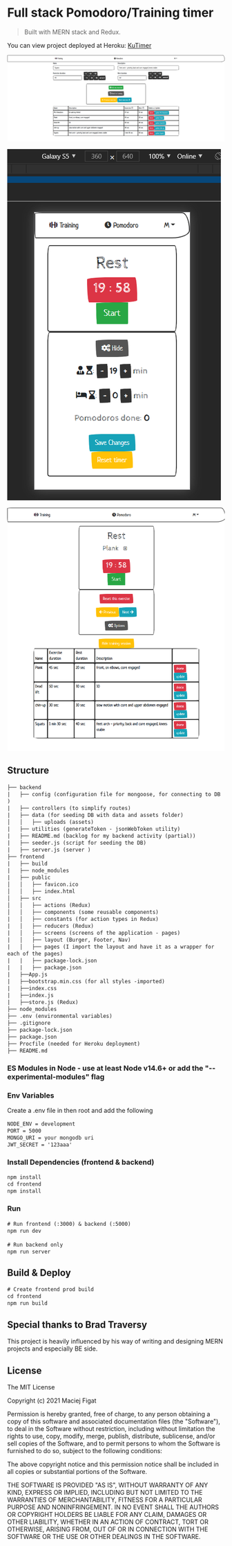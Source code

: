 # Full stack Pomodoro/Training timer 

> Built with MERN stack and Redux.

You can view project deployed at Heroku: [KuTimer](https://kutimer.herokuapp.com/) 

![screenshot](https://github.com/MaciejFigat/pomodoro/blob/main/backend/data/uploads/screenshot2.png)

![screenshot](https://github.com/MaciejFigat/pomodoro/blob/main/backend/data/uploads/screenshotPomodoro.png)

![screenshot](https://github.com/MaciejFigat/pomodoro/blob/main/backend/data/uploads/screenshotTraining.png)



## Structure
```
├── backend
|   ├── config (configuration file for mongoose, for connecting to DB )
|   ├── controllers (to simplify routes)
|   ├── data (for seeding DB with data and assets folder)
│   │   ├── uploads (assets)
|   ├── utilities (generateToken - jsonWebToken utility)
|   ├── README.md (backlog for my backend activity (partial))
|   ├── seeder.js (script for seeding the DB)
|   ├── server.js (server )
├── frontend
|   ├── build
|   ├── node_modules
|   ├── public
│   │   ├── favicon.ico
│   │   ├── index.html
│   ├── src
│   │   ├── actions (Redux)
│   │   ├── components (some reusable components)
|   │   ├── constants (for action types in Redux)
|   │   ├── reducers (Redux)
|   │   ├── screens (screens of the application - pages)
|   │   ├── layout (Burger, Footer, Nav) 
|   │   ├── pages (I import the layout and have it as a wrapper for each of the pages)
|   |   ├── package-lock.json
|   |   ├── package.json
|   ├──App.js
|   ├──bootstrap.min.css (for all styles -imported)
|   ├──index.css
|   ├──index.js
|   ├──store.js (Redux)
├── node_modules
├── .env (environmental variables)
├── .gitignore
├── package-lock.json
├── package.json
├── Procfile (needed for Heroku deployment)
├── README.md
```

### ES Modules in Node - use at least Node v14.6+ or add the "--experimental-modules" flag

### Env Variables

Create a .env file in then root and add the following

```
NODE_ENV = development
PORT = 5000
MONGO_URI = your mongodb uri
JWT_SECRET = '123aaa'

```

### Install Dependencies (frontend & backend)

```
npm install
cd frontend
npm install
```

### Run

```
# Run frontend (:3000) & backend (:5000)
npm run dev

# Run backend only
npm run server
```

## Build & Deploy

```
# Create frontend prod build
cd frontend
npm run build
```
## Special thanks to Brad Traversy
This project is heavily influenced by his way of writing and designing MERN projects and especially BE side. 

## License

The MIT License

Copyright (c) 2021 Maciej Figat

Permission is hereby granted, free of charge, to any person obtaining a copy
of this software and associated documentation files (the "Software"), to deal
in the Software without restriction, including without limitation the rights
to use, copy, modify, merge, publish, distribute, sublicense, and/or sell
copies of the Software, and to permit persons to whom the Software is
furnished to do so, subject to the following conditions:

The above copyright notice and this permission notice shall be included in
all copies or substantial portions of the Software.

THE SOFTWARE IS PROVIDED "AS IS", WITHOUT WARRANTY OF ANY KIND, EXPRESS OR
IMPLIED, INCLUDING BUT NOT LIMITED TO THE WARRANTIES OF MERCHANTABILITY,
FITNESS FOR A PARTICULAR PURPOSE AND NONINFRINGEMENT. IN NO EVENT SHALL THE
AUTHORS OR COPYRIGHT HOLDERS BE LIABLE FOR ANY CLAIM, DAMAGES OR OTHER
LIABILITY, WHETHER IN AN ACTION OF CONTRACT, TORT OR OTHERWISE, ARISING FROM,
OUT OF OR IN CONNECTION WITH THE SOFTWARE OR THE USE OR OTHER DEALINGS IN
THE SOFTWARE.